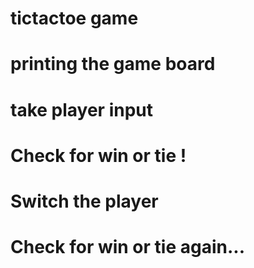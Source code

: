 # tictactoe game

# printing the game board

# take player input

# Check for win or tie !

# Switch the player

# Check for win or tie again...
